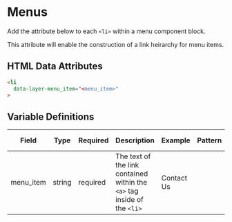 # Menus

Add the attribute below to each `<li>` within a menu component block.

This attribute will enable the construction of a link heirarchy for menu items.

## HTML Data Attributes

```html
<li
  data-layer-menu_item="<menu_item>"
>
```

## Variable Definitions

|Field|Type|Required|Description|Example|Pattern|Min Length|Max Length|Minimum|Maximum|Multiple Of|
| --- | --- | --- | --- | --- | --- | --- | --- | --- | --- | --- |
|menu_item|string|required|The text of the link contained within the `<a>` tag inside of the `<li>`|Contact Us|